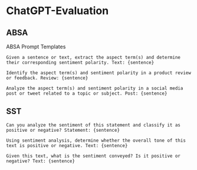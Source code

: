 # ChatGPT-Evaluation


## ABSA

ABSA Prompt Templates

    Given a sentence or text, extract the aspect term(s) and determine their corresponding sentiment polarity. Text: {sentence}

    Identify the aspect term(s) and sentiment polarity in a product review or feedback. Review: {sentence}

    Analyze the aspect term(s) and sentiment polarity in a social media post or tweet related to a topic or subject. Post: {sentence}
    
    
## SST
    Can you analyze the sentiment of this statement and classify it as positive or negative? Statement: {sentence}
    
    Using sentiment analysis, determine whether the overall tone of this text is positive or negative. Text: {sentence}
    
    Given this text, what is the sentiment conveyed? Is it positive or negative? Text: {sentence}
